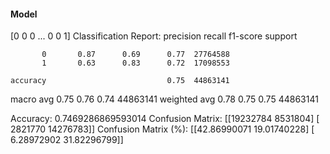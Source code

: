#### Model
[0 0 0 ... 0 0 1]
Classification Report:
              precision    recall  f1-score   support

           0       0.87      0.69      0.77  27764588
           1       0.63      0.83      0.72  17098553

    accuracy                           0.75  44863141
   macro avg       0.75      0.76      0.74  44863141
weighted avg       0.78      0.75      0.75  44863141

Accuracy: 0.7469286869593014
Confusion Matrix:
[[19232784  8531804]
 [ 2821770 14276783]]
Confusion Matrix (%):
[[42.86990071 19.01740228]
 [ 6.28972902 31.82296799]]
